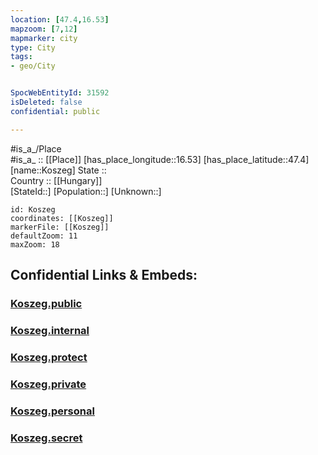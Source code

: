 ```yaml
---
location: [47.4,16.53] 
mapzoom: [7,12] 
mapmarker: city 
type: City
tags:
- geo/City


SpocWebEntityId: 31592
isDeleted: false
confidential: public

---
```

#is_a_/Place  
#is_a_ :: [[Place]] 
[has_place_longitude::16.53] 
[has_place_latitude::47.4] 
[name::Koszeg] 
State ::  
Country :: [[Hungary]]  
[StateId::] 
[Population::] 
[Unknown::] 


```leaflet
id: Koszeg
coordinates: [[Koszeg]] 
markerFile: [[Koszeg]] 
defaultZoom: 11 
maxZoom: 18
```


## Confidential Links & Embeds: 

### [Koszeg.public](/_public/\Earth\Continent\Europe\Europe~East\Hungary\Counties~Hungary\Vas\CityKoszeg.public.md) 

### [Koszeg.internal](/_internal/\Earth\Continent\Europe\Europe~East\Hungary\Counties~Hungary\Vas\CityKoszeg.internal.md) 

### [Koszeg.protect](/_protect/\Earth\Continent\Europe\Europe~East\Hungary\Counties~Hungary\Vas\CityKoszeg.protect.md) 

### [Koszeg.private](/_private/\Earth\Continent\Europe\Europe~East\Hungary\Counties~Hungary\Vas\CityKoszeg.private.md) 

### [Koszeg.personal](/_personal/\Earth\Continent\Europe\Europe~East\Hungary\Counties~Hungary\Vas\CityKoszeg.personal.md) 

### [Koszeg.secret](/_secret/\Earth\Continent\Europe\Europe~East\Hungary\Counties~Hungary\Vas\CityKoszeg.secret.md)

